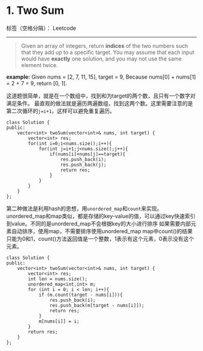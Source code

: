 # 1. Two Sum

标签（空格分隔）： Leetcode

---

>Given an array of integers, return **indices** of the two numbers such that they add up to a specific target.
You may assume that each input would have **exactly** one solution, and you may not use the same element twice.

**example:**
Given nums = [2, 7, 11, 15], target = 9,
Because nums[0] + nums[1] = 2 + 7 = 9,
return [0, 1].

这道题很简单，就是在一个数组中，找到和为target的两个数，且只有一个数字对满足条件。
最直观的做法就是遍历两遍数组，找到这两个数。这里需要注意的是第二次循环的`j=i+1`，这样可以避免重复遍历。
```
class Solution {
public:
    vector<int> twoSum(vector<int>& nums, int target) {
        vector<int> res;
        for(int i=0;i<nums.size();i++){
            for(int j=i+1;j<nums.size();j++){
                if(nums[i]+nums[j]==target){
                    res.push_back(i);
                    res.push_back(j);
                    return res;
                }
            }
        }
    }
};
```

第二种做法是利用hash的思想，用`unordered_map`和`count`来实现。
unordered_map和map类似，都是存储的key-value的值，可以通过key快速索引到value。不同的是unordered_map不会根据key的大小进行排序
如果需要内部元素自动排序，使用map，不需要排序使用unordered_map
map中count()的结果只能为0和1，count()方法返回值是一个整数，1表示有这个元素，0表示没有这个元素。
```
class Solution {  
public:  
    vector<int> twoSum(vector<int>& nums, int target) {  
        vector<int> res;  
        int len = nums.size();  
        unordered_map<int,int> m;  
        for (int i = 0; i < len; i++){  
            if (m.count(target - nums[i])){  
                res.push_back(i);  
                res.push_back(m[target - nums[i]]);  
                return res;  
            }  
            m[nums[i]] = i;  
        }  
        return res;  
    }  
};
```



